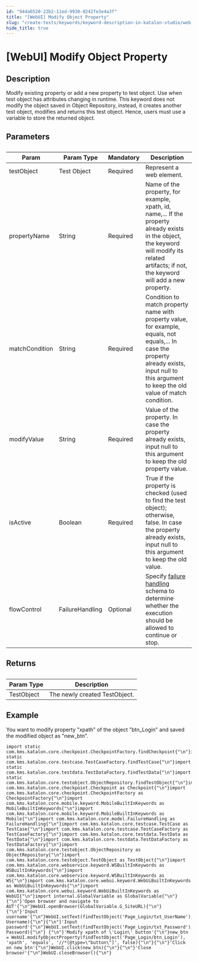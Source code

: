 ```yaml
---
id: "944a6520-22b2-11ed-9930-0242fe3e4a3f"
title: "[WebUI] Modify Object Property"
slug: "create-tests/keywords/keyword-description-in-katalon-studio/web-ui-keywords/webui-modify-object-property"
hide_title: true
---
```


# <a id="id_0" class="anchor_top_offset"/><a id="ariaid-title1" class="anchor_top_offset"/>[WebUI] Modify Object Property


## <a id="id_0__id_1" class="anchor_top_offset"/>Description  

              
<p xmlns="http://www.w3.org/1999/xhtml" className="p">Modify existing property or add a new property to test object.   Use when test object has attributes changing in runtime. This   keyword does not modify the object saved in Object Repository,   instead, it creates another test object, modifies and returns this   test object. Hence, users must use a variable to store the returned   object.</p> 
      

## <a id="id_0__id_2" class="anchor_top_offset"/>Parameters  

              
<table xmlns="http://www.w3.org/1999/xhtml" className="table anchor_top_offset" id="id_0__ef609ce5-7112-4f9d-b9da-c2f7b1b2fbd5"><caption /><thead className="thead"><tr className><th className="entry anchor_top_offset" id="id_0__ef609ce5-7112-4f9d-b9da-c2f7b1b2fbd5__entry__1">Param</th><th className="entry anchor_top_offset" id="id_0__ef609ce5-7112-4f9d-b9da-c2f7b1b2fbd5__entry__2">Param Type</th><th className="entry anchor_top_offset" id="id_0__ef609ce5-7112-4f9d-b9da-c2f7b1b2fbd5__entry__3">Mandatory</th><th className="entry anchor_top_offset" id="id_0__ef609ce5-7112-4f9d-b9da-c2f7b1b2fbd5__entry__4">Description</th></tr></thead><tbody className="tbody"><tr className><td className="entry" headers="id_0__ef609ce5-7112-4f9d-b9da-c2f7b1b2fbd5__entry__1 id_0__ef609ce5-7112-4f9d-b9da-c2f7b1b2fbd5__entry__2 id_0__ef609ce5-7112-4f9d-b9da-c2f7b1b2fbd5__entry__3 id_0__ef609ce5-7112-4f9d-b9da-c2f7b1b2fbd5__entry__4 ">testObject</td><td className="entry" headers="id_0__ef609ce5-7112-4f9d-b9da-c2f7b1b2fbd5__entry__1 id_0__ef609ce5-7112-4f9d-b9da-c2f7b1b2fbd5__entry__2 id_0__ef609ce5-7112-4f9d-b9da-c2f7b1b2fbd5__entry__3 id_0__ef609ce5-7112-4f9d-b9da-c2f7b1b2fbd5__entry__4 ">Test Object</td><td className="entry" headers="id_0__ef609ce5-7112-4f9d-b9da-c2f7b1b2fbd5__entry__1 id_0__ef609ce5-7112-4f9d-b9da-c2f7b1b2fbd5__entry__2 id_0__ef609ce5-7112-4f9d-b9da-c2f7b1b2fbd5__entry__3 id_0__ef609ce5-7112-4f9d-b9da-c2f7b1b2fbd5__entry__4 ">Required</td><td className="entry" headers="id_0__ef609ce5-7112-4f9d-b9da-c2f7b1b2fbd5__entry__1 id_0__ef609ce5-7112-4f9d-b9da-c2f7b1b2fbd5__entry__2 id_0__ef609ce5-7112-4f9d-b9da-c2f7b1b2fbd5__entry__3 id_0__ef609ce5-7112-4f9d-b9da-c2f7b1b2fbd5__entry__4 ">Represent a web element.</td></tr><tr className><td className="entry" headers="id_0__ef609ce5-7112-4f9d-b9da-c2f7b1b2fbd5__entry__1 id_0__ef609ce5-7112-4f9d-b9da-c2f7b1b2fbd5__entry__2 id_0__ef609ce5-7112-4f9d-b9da-c2f7b1b2fbd5__entry__3 id_0__ef609ce5-7112-4f9d-b9da-c2f7b1b2fbd5__entry__4 ">propertyName</td><td className="entry" headers="id_0__ef609ce5-7112-4f9d-b9da-c2f7b1b2fbd5__entry__1 id_0__ef609ce5-7112-4f9d-b9da-c2f7b1b2fbd5__entry__2 id_0__ef609ce5-7112-4f9d-b9da-c2f7b1b2fbd5__entry__3 id_0__ef609ce5-7112-4f9d-b9da-c2f7b1b2fbd5__entry__4 ">String</td><td className="entry" headers="id_0__ef609ce5-7112-4f9d-b9da-c2f7b1b2fbd5__entry__1 id_0__ef609ce5-7112-4f9d-b9da-c2f7b1b2fbd5__entry__2 id_0__ef609ce5-7112-4f9d-b9da-c2f7b1b2fbd5__entry__3 id_0__ef609ce5-7112-4f9d-b9da-c2f7b1b2fbd5__entry__4 ">Required</td><td className="entry" headers="id_0__ef609ce5-7112-4f9d-b9da-c2f7b1b2fbd5__entry__1 id_0__ef609ce5-7112-4f9d-b9da-c2f7b1b2fbd5__entry__2 id_0__ef609ce5-7112-4f9d-b9da-c2f7b1b2fbd5__entry__3 id_0__ef609ce5-7112-4f9d-b9da-c2f7b1b2fbd5__entry__4 ">Name of the property, for example, xpath, id, name,... If the         property already exists in the object, the keyword will modify its         related artifacts; if not, the keyword will add a new         property.</td></tr><tr className><td className="entry" headers="id_0__ef609ce5-7112-4f9d-b9da-c2f7b1b2fbd5__entry__1 id_0__ef609ce5-7112-4f9d-b9da-c2f7b1b2fbd5__entry__2 id_0__ef609ce5-7112-4f9d-b9da-c2f7b1b2fbd5__entry__3 id_0__ef609ce5-7112-4f9d-b9da-c2f7b1b2fbd5__entry__4 ">matchCondition</td><td className="entry" headers="id_0__ef609ce5-7112-4f9d-b9da-c2f7b1b2fbd5__entry__1 id_0__ef609ce5-7112-4f9d-b9da-c2f7b1b2fbd5__entry__2 id_0__ef609ce5-7112-4f9d-b9da-c2f7b1b2fbd5__entry__3 id_0__ef609ce5-7112-4f9d-b9da-c2f7b1b2fbd5__entry__4 ">String</td><td className="entry" headers="id_0__ef609ce5-7112-4f9d-b9da-c2f7b1b2fbd5__entry__1 id_0__ef609ce5-7112-4f9d-b9da-c2f7b1b2fbd5__entry__2 id_0__ef609ce5-7112-4f9d-b9da-c2f7b1b2fbd5__entry__3 id_0__ef609ce5-7112-4f9d-b9da-c2f7b1b2fbd5__entry__4 ">Required</td><td className="entry" headers="id_0__ef609ce5-7112-4f9d-b9da-c2f7b1b2fbd5__entry__1 id_0__ef609ce5-7112-4f9d-b9da-c2f7b1b2fbd5__entry__2 id_0__ef609ce5-7112-4f9d-b9da-c2f7b1b2fbd5__entry__3 id_0__ef609ce5-7112-4f9d-b9da-c2f7b1b2fbd5__entry__4 ">Condition to match property name with property value, for         example, equals, not equals,... In case the property already         exists, input null to this argument to keep the old value of match         condition.</td></tr><tr className><td className="entry" headers="id_0__ef609ce5-7112-4f9d-b9da-c2f7b1b2fbd5__entry__1 id_0__ef609ce5-7112-4f9d-b9da-c2f7b1b2fbd5__entry__2 id_0__ef609ce5-7112-4f9d-b9da-c2f7b1b2fbd5__entry__3 id_0__ef609ce5-7112-4f9d-b9da-c2f7b1b2fbd5__entry__4 ">modifyValue</td><td className="entry" headers="id_0__ef609ce5-7112-4f9d-b9da-c2f7b1b2fbd5__entry__1 id_0__ef609ce5-7112-4f9d-b9da-c2f7b1b2fbd5__entry__2 id_0__ef609ce5-7112-4f9d-b9da-c2f7b1b2fbd5__entry__3 id_0__ef609ce5-7112-4f9d-b9da-c2f7b1b2fbd5__entry__4 ">String</td><td className="entry" headers="id_0__ef609ce5-7112-4f9d-b9da-c2f7b1b2fbd5__entry__1 id_0__ef609ce5-7112-4f9d-b9da-c2f7b1b2fbd5__entry__2 id_0__ef609ce5-7112-4f9d-b9da-c2f7b1b2fbd5__entry__3 id_0__ef609ce5-7112-4f9d-b9da-c2f7b1b2fbd5__entry__4 ">Required</td><td className="entry" headers="id_0__ef609ce5-7112-4f9d-b9da-c2f7b1b2fbd5__entry__1 id_0__ef609ce5-7112-4f9d-b9da-c2f7b1b2fbd5__entry__2 id_0__ef609ce5-7112-4f9d-b9da-c2f7b1b2fbd5__entry__3 id_0__ef609ce5-7112-4f9d-b9da-c2f7b1b2fbd5__entry__4 ">Value of the property. In case the property already exists,         input null to this argument to keep the old property value.</td></tr><tr className><td className="entry" headers="id_0__ef609ce5-7112-4f9d-b9da-c2f7b1b2fbd5__entry__1 id_0__ef609ce5-7112-4f9d-b9da-c2f7b1b2fbd5__entry__2 id_0__ef609ce5-7112-4f9d-b9da-c2f7b1b2fbd5__entry__3 id_0__ef609ce5-7112-4f9d-b9da-c2f7b1b2fbd5__entry__4 ">isActive</td><td className="entry" headers="id_0__ef609ce5-7112-4f9d-b9da-c2f7b1b2fbd5__entry__1 id_0__ef609ce5-7112-4f9d-b9da-c2f7b1b2fbd5__entry__2 id_0__ef609ce5-7112-4f9d-b9da-c2f7b1b2fbd5__entry__3 id_0__ef609ce5-7112-4f9d-b9da-c2f7b1b2fbd5__entry__4 ">Boolean</td><td className="entry" headers="id_0__ef609ce5-7112-4f9d-b9da-c2f7b1b2fbd5__entry__1 id_0__ef609ce5-7112-4f9d-b9da-c2f7b1b2fbd5__entry__2 id_0__ef609ce5-7112-4f9d-b9da-c2f7b1b2fbd5__entry__3 id_0__ef609ce5-7112-4f9d-b9da-c2f7b1b2fbd5__entry__4 ">Required</td><td className="entry" headers="id_0__ef609ce5-7112-4f9d-b9da-c2f7b1b2fbd5__entry__1 id_0__ef609ce5-7112-4f9d-b9da-c2f7b1b2fbd5__entry__2 id_0__ef609ce5-7112-4f9d-b9da-c2f7b1b2fbd5__entry__3 id_0__ef609ce5-7112-4f9d-b9da-c2f7b1b2fbd5__entry__4 ">True if the property is checked (used to find the test object);         otherwise, false. In case the property already exists, input null         to this argument to keep the old value.</td></tr><tr className><td className="entry" headers="id_0__ef609ce5-7112-4f9d-b9da-c2f7b1b2fbd5__entry__1 id_0__ef609ce5-7112-4f9d-b9da-c2f7b1b2fbd5__entry__2 id_0__ef609ce5-7112-4f9d-b9da-c2f7b1b2fbd5__entry__3 id_0__ef609ce5-7112-4f9d-b9da-c2f7b1b2fbd5__entry__4 ">flowControl</td><td className="entry" headers="id_0__ef609ce5-7112-4f9d-b9da-c2f7b1b2fbd5__entry__1 id_0__ef609ce5-7112-4f9d-b9da-c2f7b1b2fbd5__entry__2 id_0__ef609ce5-7112-4f9d-b9da-c2f7b1b2fbd5__entry__3 id_0__ef609ce5-7112-4f9d-b9da-c2f7b1b2fbd5__entry__4 ">FailureHandling</td><td className="entry" headers="id_0__ef609ce5-7112-4f9d-b9da-c2f7b1b2fbd5__entry__1 id_0__ef609ce5-7112-4f9d-b9da-c2f7b1b2fbd5__entry__2 id_0__ef609ce5-7112-4f9d-b9da-c2f7b1b2fbd5__entry__3 id_0__ef609ce5-7112-4f9d-b9da-c2f7b1b2fbd5__entry__4 ">Optional</td><td className="entry" headers="id_0__ef609ce5-7112-4f9d-b9da-c2f7b1b2fbd5__entry__1 id_0__ef609ce5-7112-4f9d-b9da-c2f7b1b2fbd5__entry__2 id_0__ef609ce5-7112-4f9d-b9da-c2f7b1b2fbd5__entry__3 id_0__ef609ce5-7112-4f9d-b9da-c2f7b1b2fbd5__entry__4 ">Specify <a className="xref" href="/docs/maintain/configure-failure-handling-settings-in-katalon-studio">failure handling</a> schema to         determine whether the execution should be allowed to continue or         stop.</td></tr></tbody></table> 
      

## <a id="id_0__id_3" class="anchor_top_offset"/>Returns

              
<table xmlns="http://www.w3.org/1999/xhtml" className="table anchor_top_offset" id="id_0__86c7fd0e-aebf-4871-b021-2923e762738b"><caption /><thead className="thead"><tr className><th className="entry anchor_top_offset" id="id_0__86c7fd0e-aebf-4871-b021-2923e762738b__entry__1">Param Type</th><th className="entry anchor_top_offset" id="id_0__86c7fd0e-aebf-4871-b021-2923e762738b__entry__2">Description</th></tr></thead><tbody className="tbody"><tr className><td className="entry" headers="id_0__86c7fd0e-aebf-4871-b021-2923e762738b__entry__1 id_0__86c7fd0e-aebf-4871-b021-2923e762738b__entry__2 ">TestObject</td><td className="entry" headers="id_0__86c7fd0e-aebf-4871-b021-2923e762738b__entry__1 id_0__86c7fd0e-aebf-4871-b021-2923e762738b__entry__2 ">The newly created TestObject.</td></tr></tbody></table> 
      

## <a id="id_0__id_4" class="anchor_top_offset"/>Example 

              
<p xmlns="http://www.w3.org/1999/xhtml" className="p">You want to modify property "xpath" of the object "btn_Login"   and saved the modified object as "new_btn".</p> 
              
<pre xmlns="http://www.w3.org/1999/xhtml" className="pre codeblock"><code>import static com.kms.katalon.core.checkpoint.CheckpointFactory.findCheckpoint{"\n"}import static com.kms.katalon.core.testcase.TestCaseFactory.findTestCase{"\n"}import static com.kms.katalon.core.testdata.TestDataFactory.findTestData{"\n"}import static com.kms.katalon.core.testobject.ObjectRepository.findTestObject{"\n"}import com.kms.katalon.core.checkpoint.Checkpoint as Checkpoint{"\n"}import com.kms.katalon.core.checkpoint.CheckpointFactory as CheckpointFactory{"\n"}import com.kms.katalon.core.mobile.keyword.MobileBuiltInKeywords as MobileBuiltInKeywords{"\n"}import com.kms.katalon.core.mobile.keyword.MobileBuiltInKeywords as Mobile{"\n"}import com.kms.katalon.core.model.FailureHandling as FailureHandling{"\n"}import com.kms.katalon.core.testcase.TestCase as TestCase{"\n"}import com.kms.katalon.core.testcase.TestCaseFactory as TestCaseFactory{"\n"}import com.kms.katalon.core.testdata.TestData as TestData{"\n"}import com.kms.katalon.core.testdata.TestDataFactory as TestDataFactory{"\n"}import com.kms.katalon.core.testobject.ObjectRepository as ObjectRepository{"\n"}import com.kms.katalon.core.testobject.TestObject as TestObject{"\n"}import com.kms.katalon.core.webservice.keyword.WSBuiltInKeywords as WSBuiltInKeywords{"\n"}import com.kms.katalon.core.webservice.keyword.WSBuiltInKeywords as WS{"\n"}import com.kms.katalon.core.webui.keyword.WebUiBuiltInKeywords as WebUiBuiltInKeywords{"\n"}import com.kms.katalon.core.webui.keyword.WebUiBuiltInKeywords as WebUI{"\n"}import internal.GlobalVariable as GlobalVariable{"\n"}{"\n"}'Open browser and navigate to AUT'{"\n"}WebUI.openBrowser(GlobalVariable.G_SiteURL){"\n"}{"\n"}'Input username'{"\n"}WebUI.setText(findTestObject('Page_Login/txt_UserName'), Username){"\n"}{"\n"}'Input password'{"\n"}WebUI.setText(findTestObject('Page_Login/txt_Password'), Password){"\n"} {"\n"}'Modify xpath of \'Login\' button'{"\n"}new_btn = WebUI.modifyObjectProperty(findTestObject('Page_Login/btn_Login'), 'xpath', 'equals', '//*[@type=\"button\"]', false){"\n"}{"\n"}'Click on new_btn'{"\n"}WebUI.click(new_btn){"\n"}{"\n"}'Close browser'{"\n"}WebUI.closeBrowser(){"\n"}</code></pre> 
            
